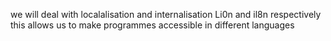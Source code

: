 we will deal with localalisation and internalisation Li0n and il8n respectively
this allows us to make programmes accessible in different languages
